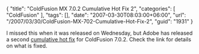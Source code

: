{
	"title": "ColdFusion MX 7.0.2 Cumulative Hot Fix 2",
	"categories": [
		"ColdFusion"
	],
	"tags": [],
	"date": "2007-03-30T08:03:00+06:00",
	"url": "/2007/03/30/ColdFusion-MX-702-Cumulative-Hot-Fix-2",
	"guid": "1931"
}

I missed this when it was released on Wednesday, but Adobe has released a second <a href="http://www.adobe.com/cfusion/knowledgebase/index.cfm?id=kb400996">cumulative hot fix</a> for ColdFusion 7.0.2. Check the link for details on what is fixed.